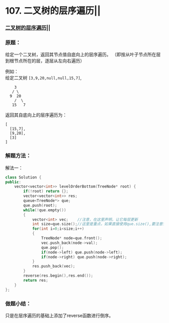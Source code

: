 # 107. 二叉树的层序遍历||

### [二叉树的层序遍历||](https://leetcode-cn.com/problems/binary-tree-level-order-traversal-ii/)

### 原题：

给定一个二叉树，返回其节点值自底向上的层序遍历。 （即按从叶子节点所在层到根节点所在的层，逐层从左向右遍历）

例如：\
&#x20;给定二叉树 `[3,9,20,null,null,15,7]`,

```
    3
   / \
  9  20
    /  \
   15   7
```

返回其自底向上的层序遍历为：

```
[
  [15,7],
  [9,20],
  [3]
]
```

### 解题方法：

解法一：

```cpp
class Solution {
public:
    vector<vector<int>> levelOrderBottom(TreeNode* root) {
        if(!root) return {};
        vector<vector<int>> res;
        queue<TreeNode*> que;
        que.push(root);
        while(!que.empty())
        {
            vector<int> vec;    //注意，在这里声明，让它每层更新
            int size=que.size();//这里是重点，如果直接使用que.size(),要注意它是变化的
            for(int i=0;i<size;i++)
            {
                TreeNode* node=que.front();
                vec.push_back(node->val);
                que.pop();
                if(node->left) que.push(node->left);
                if(node->right) que.push(node->right);
            }
            res.push_back(vec);
        }
        reverse(res.begin(),res.end());
        return res;
    }
};
```

### 做题小结：

只是在层序遍历的基础上添加了reverse函数进行倒序。
